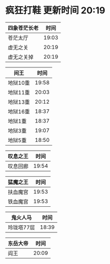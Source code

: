 # 疯狂打鞋 更新时间 20:19

| 四象苍茫长老   | 时间    |
|--------|-------|
| 苍茫太厅 | 19:03 |
| 虚无之关 | 20:19 |
| 虚无之关掉 | 20:19 |

| 间王   | 时间    |
|--------|-------|
| 地狱10重 | 19:58 |
| 地狱11重 | 20:03 |
| 地狱13重 | 20:12 |
| 地狱16重 | 18:37 |
| 地狱1重 | 18:37 |
| 地狱3重 | 19:07 |
| 地狱5重 | 18:50 |

| 叹息之王   | 时间    |
|--------|-------|
| 叹息回廊 | 19:54 |

| 猛魔之王   | 时间    |
|--------|-------|
| 扶血魔宫 | 19:53 |
| 铁血魔宫 | 19:53 |

| 鬼火人马   | 时间    |
|--------|-------|
| 玲珑塔77层 | 18:39 |

| 东岳大帝   | 时间    |
|--------|-------|
| 阎王 | 20:09 |